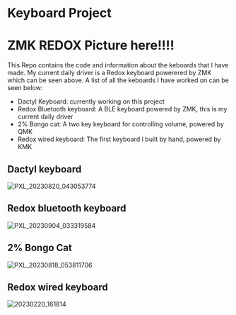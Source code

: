 # Keyboard Project

# ZMK REDOX Picture here!!!!

This Repo contains the code and information about the keboards that I have made. My current daily driver is a Redox keyboard powerered by ZMK which can be seen above. A list of all the keboards I have worked on can be seen below:

- Dactyl Keyboard: currently working on this project
- Redox Bluetooth keyboard: A BLE keyboard powered by ZMK, this is my current daily driver
- 2% Bongo cat: A two key keyboard for controlling volume, powered by QMK
- Redox wired keyboard: The first keyboard I built by hand, powered by KMK

## Dactyl keyboard 
![PXL_20230820_043053774](https://github.com/JackEverson/keyboard_project/assets/111256162/a4b3f76a-5fad-4945-819f-654c099ebac6)


## Redox bluetooth keyboard
![PXL_20230904_033319584](https://github.com/JackEverson/keyboard_project/assets/111256162/cfa21682-3c51-474e-93a3-cebcf698170b)


## 2% Bongo Cat 
![PXL_20230818_053811706](https://github.com/JackEverson/keyboard_project/assets/111256162/27d2de90-5f16-44c7-b0b9-cd26768e2c29)


## Redox wired keyboard
![20230220_161814](https://user-images.githubusercontent.com/111256162/220501778-74e25547-a3d0-4bc1-a29b-1218343e7bb3.jpg)
